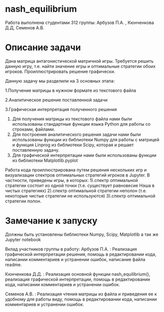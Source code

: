 # nash_equilibrium

Работа выполнена студентами 312 группы: Арбузов П.А. , Кюнченкова Д.Д, Семенов А.В.
# Описание задачи
  Дана матрица антагонистической матричной игры. 
  Требуется решить данную игру, т.е. найти значение игры и оптимальные стратегии обоих игроков.
  Проиллюстрировать решение графически. 
  
Данную задачу мы разделили на 3 основных этапа:

  1.Получение матрицы в нужном формате из текстового файла
  
  2.Аналитическое решение поставленной задачи
  
  3.Графическая интерпретация полученного решения
  
1. Для получения матрицы из текстового файла нами были использованы стандартные функции языка Python для работы со строками, файлами.
2. Для построения аналитического решения задачи нами были использованы функции из библиотеки Numpy для работы с матрицей и функция Linprog из библиотеки Scipy, которая и решает поставленную задачу. 
3. Для графической интерпретации нами были использованы функции из библиотеки Matplotlib.pyplot

Работа кода проиллюстрирована путем решения нескольких игр и визуализации спектров оптимальных стратегий игроков в Jupyter. В частности, приведены игры, в которых:
1).спектр оптимальной стратегии состоит из одной точки (т.е. существует равновесие Нэша в чистых стратегиях)
2).спектр оптимальной стратегии неполон (т.е. некоторые чистые стратегии не используются)
3).спектр оптимальной стратегии полон.

# Замечание к запуску
Должны быть установлены библиотеки Numpy, Scipy, Matplotlib а так же Jupyter notebook

Вклад участников группы в работу:
Арбузов П.А. : Реализация графической интерпретации решения, помощь в редактировании кода, написании комментариев и устранении ошибок, написание файла readme.

Кюнченкова Д.Д. : Реализация основной функции nash_equilibrium(), реализация графической интерпретации, помощь в редактировании кода, написании комментариев и устранении ошибок.

Семенов А.В. : Реализация чтения матрицы из файла и приведения ее к удобному для работы виду, помощь в редактировании кода, написании комментариев и устранении ошибок.

